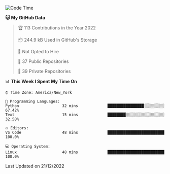 <!--START_SECTION:waka-->
![Code Time](http://img.shields.io/badge/Code%20Time-121%20hrs%2038%20mins-blue)

**🐱 My GitHub Data** 

> 🏆 113 Contributions in the Year 2022
 > 
> 📦 244.9 kB Used in GitHub's Storage 
 > 
> 🚫 Not Opted to Hire
 > 
> 📜 37 Public Repositories 
 > 
> 🔑 39 Private Repositories  
 > 
📊 **This Week I Spent My Time On** 

```text
⌚︎ Time Zone: America/New_York

💬 Programming Languages: 
Python                   32 mins             ████████████████░░░░░░░░░   67.42% 
Text                     15 mins             ████████░░░░░░░░░░░░░░░░░   32.58%

🔥 Editors: 
VS Code                  48 mins             █████████████████████████   100.0%

💻 Operating System: 
Linux                    48 mins             █████████████████████████   100.0%

```


 Last Updated on 21/12/2022
<!--END_SECTION:waka-->